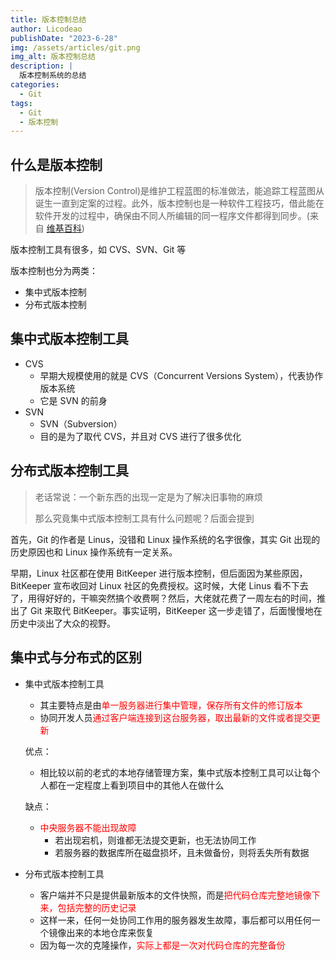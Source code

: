 ```yaml
---
title: 版本控制总结
author: Licodeao
publishDate: "2023-6-28"
img: /assets/articles/git.png
img_alt: 版本控制总结
description: |
  版本控制系统的总结
categories:
  - Git
tags:
  - Git
  - 版本控制
---
```


## 什么是版本控制

> 版本控制(Version Control)是维护工程蓝图的标准做法，能追踪工程蓝图从诞生一直到定案的过程。此外，版本控制也是一种软件工程技巧，借此能在软件开发的过程中，确保由不同人所编辑的同一程序文件都得到同步。(来自 [维基百科](https://zh.wikipedia.org/wiki/%E7%89%88%E6%9C%AC%E6%8E%A7%E5%88%B6))

版本控制工具有很多，如 CVS、SVN、Git 等

版本控制也分为两类：

- 集中式版本控制
- 分布式版本控制

## 集中式版本控制工具

- CVS
  - 早期大规模使用的就是 CVS（Concurrent Versions System），代表协作版本系统
  - 它是 SVN 的前身
- SVN
  - SVN（Subversion）
  - 目的是为了取代 CVS，并且对 CVS 进行了很多优化

## 分布式版本控制工具

> 老话常说：一个新东西的出现一定是为了解决旧事物的麻烦
>
> 那么究竟集中式版本控制工具有什么问题呢？后面会提到

首先，Git 的作者是 Linus，没错和 Linux 操作系统的名字很像，其实 Git 出现的历史原因也和 Linux 操作系统有一定关系。

早期，Linux 社区都在使用 BitKeeper 进行版本控制，但后面因为某些原因，BitKeeper 宣布收回对 Linux 社区的免费授权。这时候，大佬 Linus 看不下去了，用得好好的，干嘛突然搞个收费啊？然后，大佬就花费了一周左右的时间，推出了 Git 来取代 BitKeeper。事实证明，BitKeeper 这一步走错了，后面慢慢地在历史中淡出了大众的视野。

## 集中式与分布式的区别

- 集中式版本控制工具

  - 其主要特点是由<font color="red">单一服务器进行集中管理，保存所有文件的修订版本</font>
  - 协同开发人员<font color="red">通过客户端连接到这台服务器，取出最新的文件或者提交更新</font>

  优点：

  - 相比较以前的老式的本地存储管理方案，集中式版本控制工具可以让每个人都在一定程度上看到项目中的其他人在做什么

  缺点：

  - <font color="red">中央服务器不能出现故障</font>
    - 若出现宕机，则谁都无法提交更新，也无法协同工作
    - 若服务器的数据库所在磁盘损坏，且未做备份，则将丢失所有数据

- 分布式版本控制工具

  - 客户端并不只是提供最新版本的文件快照，而是<font color="red">把代码仓库完整地镜像下来，包括完整的历史记录</font>
  - 这样一来，任何一处协同工作用的服务器发生故障，事后都可以用任何一个镜像出来的本地仓库来恢复
  - 因为每一次的克隆操作，<font color="red">实际上都是一次对代码仓库的完整备份</font>
